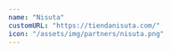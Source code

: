 ```yaml
---
name: "Nisuta"
customURL: "https://tiendanisuta.com/"
icon: "/assets/img/partners/nisuta.png"
---
```

